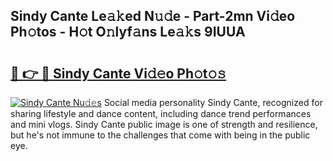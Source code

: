 ## Sindy Cante Le𝚊𝚔ed N𝚞𝚍e - Part-2mn Vi𝚍eo Ph𝚘tos - H𝚘t O𝚗lyf𝚊ns Le𝚊𝚔s 9IUUA

# <h2><a href="http://hf6k3x.feru.top/?c=Sindy+Cante">🔗 👉 🔴 Sindy Cante Vi𝚍𝚎o Ph𝚘t𝚘𝚜</a></h2>

[![Sindy Cante Nu𝚍𝚎s](https://i.imgur.com/0TWrTi3.gif)](http://hf6k3x.feru.top/?c=Sindy+Cante)
Social media personality Sindy Cante, recognized for sharing lifestyle and dance content, including dance trend performances and mini vlogs. Sindy Cante public image is one of strength and resilience, but he's not immune to the challenges that come with being in the public eye. 
